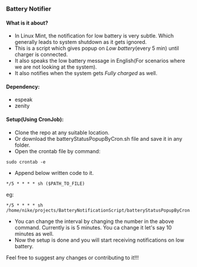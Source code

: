 ### Battery Notifier

#### What is it about?
- In Linux Mint, the notification for low battery is very subtle. Which generally leads to system shutdown as it gets ignored.
- This is a script which gives popup on *Low battery*(every 5 min) until charger is connected.
- It also speaks the low battery message in English(For scenarios where we are not looking at the system).
- It also notifies when the system gets *Fully charged* as well.

#### Dependency:
- espeak
- zenity

#### Setup(Using CronJob):
- Clone the repo at any suitable location.
- Or download the batteryStatusPopupByCron.sh file and save it in any folder.
- Open the crontab file by command: 
````
sudo crontab -e
````
- Append below written code to it. 
````
*/5 * * * * sh ($PATH_TO_FILE)
````
eg:
````
*/5 * * * * sh /home/nike/projects/BatteryNotificationScript/batteryStatusPopupByCron.sh
````
- You can change the interval by changing the number in the above command. Currently is is 5 minutes. You ca change it let's say 10 minutes as well.
- Now the setup is done and you will start receiving notifications on low battery.


Feel free to suggest any changes or contributing to it!!!
